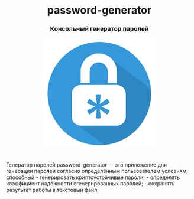 <h1 align="center"> password-generator</h1>
<h3 align="center"style>Консольный генератор паролей</h3>
<p align="center"><img src="img/log.png"></p><br>
Генератор паролей password-generator — это приложение для генерации паролей согласно определённым пользователем условиям, способный
- генерировать криптоустойчивые пароли;
- определять коэффициент надёжности сгенерированных паролей;
- сохранять результат работы в текстовый файл.